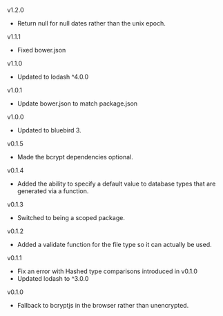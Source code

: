 v1.2.0

* Return null for null dates rather than the unix epoch.

v1.1.1

* Fixed bower.json

v1.1.0

* Updated to lodash ^4.0.0

v1.0.1

* Update bower.json to match package.json

v1.0.0

* Updated to bluebird 3.

v0.1.5

* Made the bcrypt dependencies optional.

v0.1.4

* Added the ability to specify a default value to database types that are generated via a function.

v0.1.3

* Switched to being a scoped package.

v0.1.2

* Added a validate function for the file type so it can actually be used.

v0.1.1

* Fix an error with Hashed type comparisons introduced in v0.1.0
* Updated lodash to ^3.0.0

v0.1.0

* Fallback to bcryptjs in the browser rather than unencrypted.
